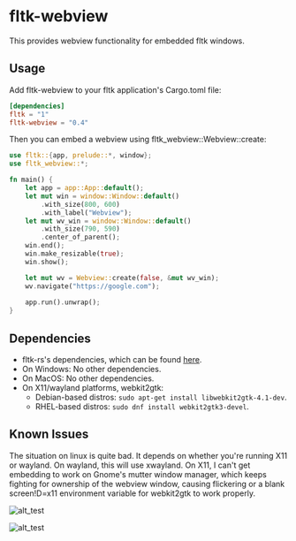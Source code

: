# fltk-webview

This provides webview functionality for embedded fltk windows.

## Usage
Add fltk-webview to your fltk application's Cargo.toml file:
```toml
[dependencies]
fltk = "1"
fltk-webview = "0.4"
```

Then you can embed a webview using fltk_webview::Webview::create:
```rust
use fltk::{app, prelude::*, window};
use fltk_webview::*;

fn main() {
    let app = app::App::default();
    let mut win = window::Window::default()
        .with_size(800, 600)
        .with_label("Webview");
    let mut wv_win = window::Window::default()
        .with_size(790, 590)
        .center_of_parent();
    win.end();
    win.make_resizable(true);
    win.show();

    let mut wv = Webview::create(false, &mut wv_win);
    wv.navigate("https://google.com");
    
    app.run().unwrap();
}
```

## Dependencies
- fltk-rs's dependencies, which can be found [here](https://github.com/fltk-rs/fltk-rs#dependencies).
- On Windows: No other dependencies.
- On MacOS: No other dependencies.
- On X11/wayland platforms, webkit2gtk:
    - Debian-based distros: `sudo apt-get install libwebkit2gtk-4.1-dev`.
    - RHEL-based distros: `sudo dnf install webkit2gtk3-devel`.

## Known Issues
The situation on linux is quite bad. It depends on whether you're running X11 or wayland. On wayland, this will use xwayland. On X11, I can't get embedding to work on Gnome's mutter window manager, which keeps fighting for ownership of the webview window, causing flickering or a blank screen!D=x11 environment variable for webkit2gtk to work properly.

![alt_test](screenshots/ex.jpg)

![alt_test](screenshots/markup.jpg)
